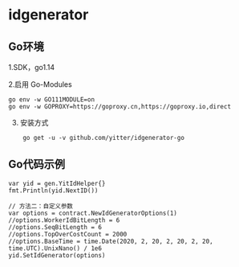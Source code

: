 # idgenerator

## Go环境

1.SDK，go1.14

2.启用 Go-Modules

```
go env -w GO111MODULE=on
go env -w GOPROXY=https://goproxy.cn,https://goproxy.io,direct
```

3. 安装方式
```
    go get -u -v github.com/yitter/idgenerator-go
```

## Go代码示例
```
var yid = gen.YitIdHelper{}
fmt.Println(yid.NextID())

// 方法二：自定义参数
var options = contract.NewIdGeneratorOptions(1)
//options.WorkerIdBitLength = 6
//options.SeqBitLength = 6
//options.TopOverCostCount = 2000
//options.BaseTime = time.Date(2020, 2, 20, 2, 20, 2, 20, time.UTC).UnixNano() / 1e6
yid.SetIdGenerator(options)

```
